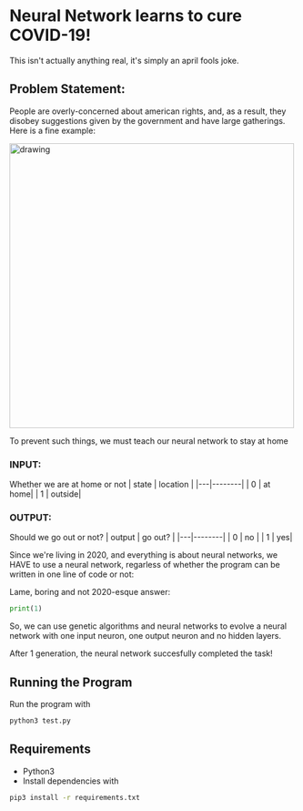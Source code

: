 # Neural Network learns to cure COVID-19!

This isn't actually anything real, it's simply an april fools joke.

## Problem Statement: 

People are overly-concerned about american rights, and, as a result, they disobey suggestions given by the government and have large gatherings. Here is a fine example:

<img src="https://scontent-sjc3-1.xx.fbcdn.net/v/t1.15752-9/91873016_1498781210296845_8274621552239050752_n.png?_nc_cat=103&_nc_sid=b96e70&_nc_ohc=wNvZh18gXRUAX-Y7a1E&_nc_ht=scontent-sjc3-1.xx&oh=75ff6ba20e81c582632dd32337c2f233&oe=5EA8C3A4" alt="drawing" width="500"/>


To prevent such things, we must teach our neural network to stay at home

### INPUT:

Whether we are at home or not
| state | location |
|---|--------|
| 0 | at home|
| 1 | outside|

### OUTPUT:

Should we go out or not?
| output | go out? |
|---|--------|
| 0 | no |
| 1 | yes|

Since we're living in 2020, and everything is about neural networks, we HAVE to use a neural network, regarless of whether the program can be written in one line of code or not:

Lame, boring and not 2020-esque answer:

```python
print(1)
```
So, we can use genetic algorithms and neural networks to evolve a neural network with one input neuron, one output neuron and no hidden layers.

After 1 generation, the neural network succesfully completed the task!

## Running the Program

Run the program with

```bash
python3 test.py
```
## Requirements

* Python3
* Install dependencies with

```bash 
pip3 install -r requirements.txt
```

